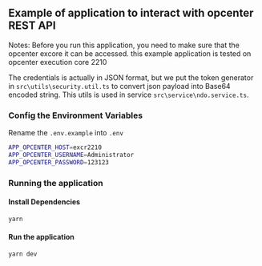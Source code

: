## Example of application to interact with opcenter REST API

Notes: Before you run this application, you need to make sure that the opcenter excore it can be accessed. this example application is tested on opcenter execution core 2210

The credentials is actually in JSON format, but we put the token generator in `src\utils\security.util.ts` to convert json payload into Base64 encoded string. This utils is used in service `src\service\ndo.service.ts`.

### Config the Environment Variables
Rename the `.env.example` into `.env`
```bash
APP_OPCENTER_HOST=excr2210
APP_OPCENTER_USERNAME=Administrator
APP_OPCENTER_PASSWORD=123123
```

### Running the application

#### Install Dependencies
```bash
yarn
```

#### Run the application
```bash
yarn dev
```
